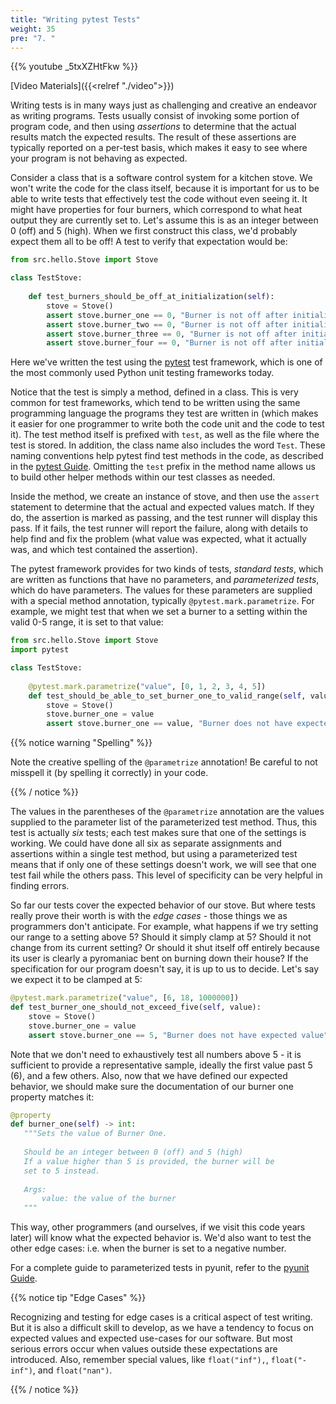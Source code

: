 ```yaml
---
title: "Writing pytest Tests"
weight: 35
pre: "7. "
---
```


{{% youtube _5txXZHtFkw %}}

[Video Materials]({{<relref "./video">}})

Writing tests is in many ways just as challenging and creative an endeavor as writing programs.  Tests usually consist of invoking some portion of program code, and then using _assertions_ to determine that the actual results match the expected results.  The result of these assertions are typically reported on a per-test basis, which makes it easy to see where your program is not behaving as expected.  

Consider a class that is a software control system for a kitchen stove. We won't write the code for the class itself, because it is important for us to be able to write tests that effectively test the code without even seeing it. It might have properties for four burners, which correspond to what heat output they are currently set to.  Let's assume this is as an integer between 0 (off) and 5 (high).  When we first construct this class, we'd probably expect them all to be off!  A test to verify that expectation would be:

```python
from src.hello.Stove import Stove

class TestStove:
    
    def test_burners_should_be_off_at_initialization(self):
        stove = Stove()
        assert stove.burner_one == 0, "Burner is not off after initialization"
        assert stove.burner_two == 0, "Burner is not off after initialization"
        assert stove.burner_three == 0, "Burner is not off after initialization"
        assert stove.burner_four == 0, "Burner is not off after initialization"
```

Here we've written the test using the [pytest](https://docs.pytest.org/en/stable/) test framework, which is one of the most commonly used Python unit testing frameworks today.

Notice that the test is simply a method, defined in a class.  This is very common for test frameworks, which tend to be written using the same programming language the programs they test are written in (which makes it easier for one programmer to write both the code unit and the code to test it).  The test method itself is prefixed with `test`, as well as the file where the test is stored. In addition, the class name also includes the word `Test`. These naming conventions help pytest find test methods in the code, as described in the [pytest Guide](https://docs.pytest.org/en/stable/goodpractices.html#conventions-for-python-test-discovery). Omitting the `test` prefix in the method name allows us to build other helper methods within our test classes as needed. 

Inside the method, we create an instance of stove, and then use the `assert` statement to determine that the actual and expected values match.  If they do, the assertion is marked as passing, and the test runner will display this pass.  If it fails, the test runner will report the failure, along with details to help find and fix the problem (what value was expected, what it actually was, and which test contained the assertion). 

The pytest framework provides for two kinds of tests, _standard tests_, which are written as functions that have no parameters, and _parameterized tests_, which do have parameters.  The values for these parameters are supplied with a special method annotation, typically `@pytest.mark.parametrize`.  For example, we might test that when we set a burner to a setting within the valid 0-5 range, it is set to that value:

```python
from src.hello.Stove import Stove
import pytest

class TestStove:
        
    @pytest.mark.parametrize("value", [0, 1, 2, 3, 4, 5])
    def test_should_be_able_to_set_burner_one_to_valid_range(self, value):
        stove = Stove()
        stove.burner_one = value
        assert stove.burner_one == value, "Burner does not have expected value"
```

{{% notice warning "Spelling" %}}

Note the creative spelling of the `@parametrize` annotation! Be careful to not misspell it (by spelling it correctly) in your code.

{{% / notice %}}

The values in the parentheses of the `@parametrize` annotation are the values supplied to the parameter list of the parameterized test method.  Thus, this test is actually _six_ tests; each test makes sure that one of the settings is working.  We could have done all six as separate assignments and assertions within a single test method, but using a parameterized test means that if only one of these settings doesn't work, we will see that one test fail while the others pass.  This level of specificity can be very helpful in finding errors.

So far our tests cover the expected behavior of our stove.  But where tests really prove their worth is with the _edge cases_ - those things we as programmers don't anticipate.  For example, what happens if we try setting our range to a setting above 5?  Should it simply clamp at 5?  Should it not change from its current setting?  Or should it shut itself off entirely because its user is clearly a pyromaniac bent on burning down their house? If the specification for our program doesn't say, it is up to us to decide.  Let's say we expect it to be clamped at 5:

```python
@pytest.mark.parametrize("value", [6, 18, 1000000])
def test_burner_one_should_not_exceed_five(self, value):
    stove = Stove()
    stove.burner_one = value
    assert stove.burner_one == 5, "Burner does not have expected value"
```

Note that we don't need to exhaustively test all numbers above 5 - it is sufficient to provide a representative sample, ideally the first value past 5 (6), and a few others.  Also, now that we have defined our expected behavior, we should make sure the documentation of our burner one property matches it:

```python
@property
def burner_one(self) -> int:
   """Sets the value of Burner One.
   
   Should be an integer between 0 (off) and 5 (high)
   If a value higher than 5 is provided, the burner will be 
   set to 5 instead. 
   
   Args:
       value: the value of the burner
   """
```

This way, other programmers (and ourselves, if we visit this code years later) will know what the expected behavior is.  We'd also want to test the other edge cases: i.e. when the burner is set to a negative number.

For a complete guide to parameterized tests in pyunit, refer to the [pyunit Guide](https://docs.pytest.org/en/stable/parametrize.html#parametrize-basics).

{{% notice tip "Edge Cases" %}}

Recognizing and testing for edge cases is a critical aspect of test writing. But it is also a difficult skill to develop, as we have a tendency to focus on expected values and expected use-cases for our software. But most serious errors occur when values outside these expectations are introduced.  Also, remember special values, like `float("inf"),`, `float("-inf")`, and `float("nan")`.

{{% / notice %}}
